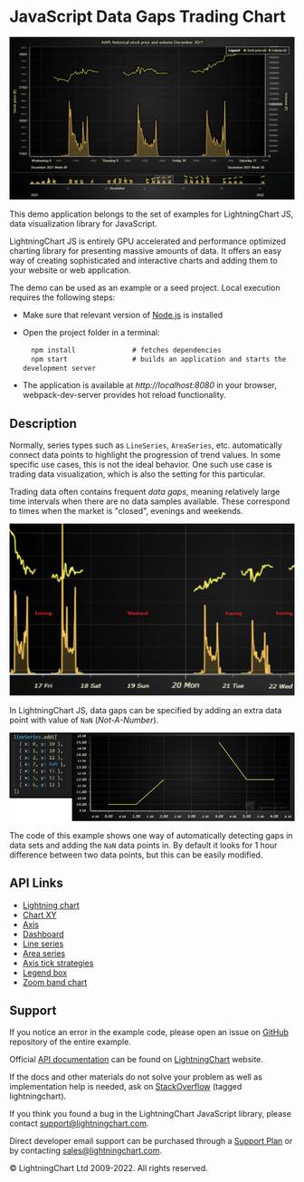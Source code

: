 # JavaScript Data Gaps Trading Chart

![JavaScript Data Gaps Trading Chart](dataGaps-darkGold.png)

This demo application belongs to the set of examples for LightningChart JS, data visualization library for JavaScript.

LightningChart JS is entirely GPU accelerated and performance optimized charting library for presenting massive amounts of data. It offers an easy way of creating sophisticated and interactive charts and adding them to your website or web application.

The demo can be used as an example or a seed project. Local execution requires the following steps:

-   Make sure that relevant version of [Node.js](https://nodejs.org/en/download/) is installed
-   Open the project folder in a terminal:

          npm install              # fetches dependencies
          npm start                # builds an application and starts the development server

-   The application is available at _http://localhost:8080_ in your browser, webpack-dev-server provides hot reload functionality.


## Description

Normally, series types such as `LineSeries`, `AreaSeries`, etc. automatically connect data points to highlight the progression of trend values. In some specific use cases, this is not the ideal behavior. One such use case is trading data visualization, which is also the setting for this particular.

Trading data often contains frequent _data gaps_, meaning relatively large time intervals when there are no data samples available. These correspond to times when the market is "closed", evenings and weekends.

[//]: # 'IMPORTANT: The assets will not show before README.md is built - relative path is different!'

![](./assets/pic1.png)

In LightningChart JS, data gaps can be specified by adding an extra data point with value of `NaN` (_Not-A-Number_).

[//]: # 'IMPORTANT: The assets will not show before README.md is built - relative path is different!'

![](./assets/pic2.png)

The code of this example shows one way of automatically detecting gaps in data sets and adding the `NaN` data points in. By default it looks for 1 hour difference between two data points, but this can be easily modified.


## API Links

* [Lightning chart]
* [Chart XY]
* [Axis]
* [Dashboard]
* [Line series]
* [Area series]
* [Axis tick strategies]
* [Legend box]
* [Zoom band chart]


## Support

If you notice an error in the example code, please open an issue on [GitHub][0] repository of the entire example.

Official [API documentation][1] can be found on [LightningChart][2] website.

If the docs and other materials do not solve your problem as well as implementation help is needed, ask on [StackOverflow][3] (tagged lightningchart).

If you think you found a bug in the LightningChart JavaScript library, please contact support@lightningchart.com.

Direct developer email support can be purchased through a [Support Plan][4] or by contacting sales@lightningchart.com.

[0]: https://github.com/Arction/
[1]: https://lightningchart.com/lightningchart-js-api-documentation/
[2]: https://lightningchart.com
[3]: https://stackoverflow.com/questions/tagged/lightningchart
[4]: https://lightningchart.com/support-services/

© LightningChart Ltd 2009-2022. All rights reserved.


[Lightning chart]: https://lightningchart.com/lightningchart-js-api-documentation/v4.0.0/functions/lightningChart-1.html
[Chart XY]: https://lightningchart.com/lightningchart-js-api-documentation/v4.0.0/classes/ChartXY.html
[Axis]: https://lightningchart.com/lightningchart-js-api-documentation/v4.0.0/classes/Axis.html
[Dashboard]: https://lightningchart.com/lightningchart-js-api-documentation/v4.0.0/classes/Dashboard.html
[Line series]: https://lightningchart.com/lightningchart-js-api-documentation/v4.0.0/classes/LineSeries.html
[Area series]: https://lightningchart.com/lightningchart-js-api-documentation/v4.0.0/classes/AreaSeriesPositive.html
[Axis tick strategies]: https://lightningchart.com/lightningchart-js-api-documentation/v4.0.0/variables/AxisTickStrategies.html
[Legend box]: https://lightningchart.com/lightningchart-js-api-documentation/v4.0.0/classes/Chart.html#addLegendBox
[Zoom band chart]: https://lightningchart.com/lightningchart-js-api-documentation/v4.0.0/classes/ZoomBandChart.html

